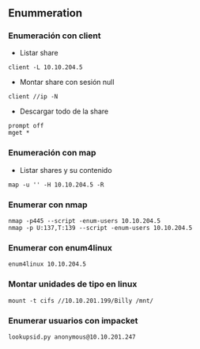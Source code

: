 #  

##  Enummeration

### Enumeración con **client**

- Listar share

```
client -L 10.10.204.5
```

- Montar share con sesión null
```
client //ip -N
```

- Descargar todo de la share
```
prompt off
mget *
```

### Enumeración con **map**

- Listar shares y su contenido

```
map -u '' -H 10.10.204.5 -R
```

### Enumerar con **nmap**

```
nmap -p445 --script -enum-users 10.10.204.5  
nmap -p U:137,T:139 --script -enum-users 10.10.204.5 

```

### Enumerar con enum4linux
```
enum4linux 10.10.204.5
```


### Montar unidades de tipo  en linux

```
mount -t cifs //10.10.201.199/Billy /mnt/
```
### Enumerar usuarios con **impacket**

```
lookupsid.py anonymous@10.10.201.247 
```

